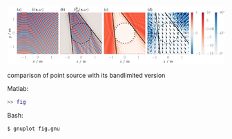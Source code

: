 ![Fig](fig.png)

comparison of point source with its bandlimited version

Matlab:
```Matlab
>> fig
```

Bash:
```Bash
$ gnuplot fig.gnu
```
